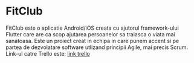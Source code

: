 # FitClub

FitClub este o aplicatie Android/iOS creata cu ajutorul framework-ului Flutter care are ca scop ajutarea persoanelor sa traiasca o viata mai sanatoasa. Este un proiect creat in echipa in care punem accent si pe partea de dezvolatare software utlizand principii Agile, mai precis Scrum.<br>
Link-ul catre Trello este: <a href="https://trello.com/b/3XmyYhqw/fitclub"> link trello<a>
